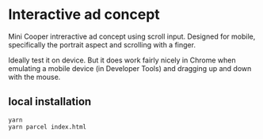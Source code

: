 # Interactive ad concept
Mini Cooper intreractive ad concept using scroll input.
Designed for mobile, specifically the portrait aspect and scrolling with a finger.

Ideally test it on device. But it does work fairly nicely in Chrome when emulating a mobile device (in Developer Tools) and dragging up and down with the mouse.

## local installation
```
yarn
yarn parcel index.html
```

